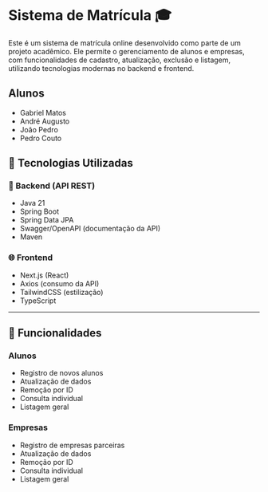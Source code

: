 # Sistema de Matrícula 🎓

Este é um sistema de matrícula online desenvolvido como parte de um projeto acadêmico. Ele permite o gerenciamento de alunos e empresas, com funcionalidades de cadastro, atualização, exclusão e listagem, utilizando tecnologias modernas no backend e frontend.

## Alunos

- Gabriel Matos
- André Augusto
- João Pedro
- Pedro Couto

## 📌 Tecnologias Utilizadas

### 🔧 Backend (API REST)
- Java 21
- Spring Boot
- Spring Data JPA
- Swagger/OpenAPI (documentação da API)
- Maven

### 🌐 Frontend
- Next.js (React)
- Axios (consumo da API)
- TailwindCSS (estilização)
- TypeScript

---

## 🚀 Funcionalidades

### Alunos
- Registro de novos alunos
- Atualização de dados
- Remoção por ID
- Consulta individual
- Listagem geral

### Empresas
- Registro de empresas parceiras
- Atualização de dados
- Remoção por ID
- Consulta individual
- Listagem geral